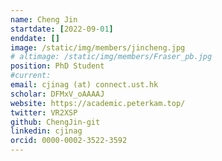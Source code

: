 ```yaml
---
name: Cheng Jin
startdate: [2022-09-01]
enddate: []
image: /static/img/members/jincheng.jpg
# altimage: /static/img/members/Fraser_pb.jpg
position: PhD Student
#current:
email: cjinag (at) connect.ust.hk
scholar: DFMxV_oAAAAJ
website: https://academic.peterkam.top/
twitter: VR2XSP
github: ChengJin-git
linkedin: cjinag
orcid: 0000-0002-3522-3592
---
```

